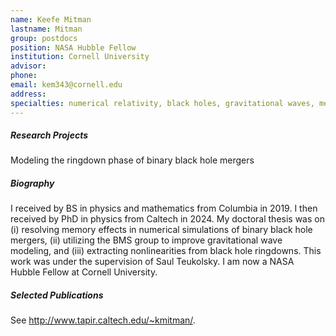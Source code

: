 ```yaml
---
name: Keefe Mitman
lastname: Mitman
group: postdocs
position: NASA Hubble Fellow
institution: Cornell University
advisor:
phone:
email: kem343@cornell.edu
address: 
specialties: numerical relativity, black holes, gravitational waves, memory effects, the BMS group, ringdowns, surrogate models
---
```


##### Research Projects

Modeling the ringdown phase of binary black hole mergers

##### Biography

I received by BS in physics and mathematics from Columbia in 2019. I then received by PhD in physics
from Caltech in 2024. My doctoral thesis was on (i) resolving memory effects in numerical simulations
of binary black hole mergers, (ii) utilizing the BMS group to improve gravitational wave modeling, and
(iii) extracting nonlinearities from black hole ringdowns. This work was under the supervision of
Saul Teukolsky. I am now a NASA Hubble Fellow at Cornell University.

##### Selected Publications

See <a href="http://www.tapir.caltech.edu/~kmitman/">http://www.tapir.caltech.edu/~kmitman/</a>.
